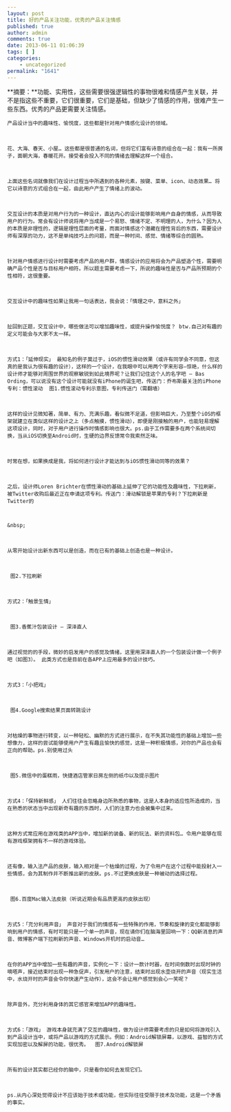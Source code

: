 ```yaml
---
layout: post
title: 好的产品关注功能，优秀的产品关注情感
published: true
author: admin
comments: true
date: 2013-06-11 01:06:39
tags: [ ]
categories:
    - uncategorized
permalink: "1641"
---
```

**摘要：**功能、实用性，这些需要很强逻辑性的事物很难和情感产生关联，并不是指这些不重要，它们很重要，它们是基础，但缺少了情感的作用，很难产生一些东西。优秀的产品更需要关注情感。


  
    产品设计当中的趣味性、愉悦度，这些都是针对用户情感化设计的领域。
  
  
  
    花、大海、春天、小屋… 这些都是很普通的名词，但将它们富有诗意的组合在一起：我有一所房子，面朝大海，春暖花开。接受者会投入不同的情绪去理解这样一个组合。
  
  
  
    上面这些名词就像我们在设计过程当中所遇到的各种元素，按键、菜单、icon、动态效果… 将它以诗意的方式组合在一起，由此用户产生了情绪上的波动。
  
  
  
    交互设计的本质是对用户行为的一种设计，直达内心的设计能够影响用户自身的情感，从而导致用户的行为。常会有设计师说将用户当成是一个易怒、情绪不定、不明理的人，为什么？因为人的本质是非理性的，逻辑是理性层面的考量，而面对情感这个潜藏在理性背后的东西，需要设计师有深厚的功力，这不是单纯技巧上的问题，而是一种时间、感觉、情绪等综合的圆熟。
  
  
  
    针对用户情感进行设计时需要考虑产品的用户群，情感设计的应用将会为产品塑造个性，需要明确产品个性是否与目标用户相符。所以题主需要考虑一下，所说的趣味性是否与产品所预期的个性相符，这很重要。
  
  
  
    交互设计中的趣味性如果让我用一句话表达，我会说：「情理之中，意料之外」
  
  
  
    扯回到正题，交互设计中，哪些做法可以增加趣味性，或提升操作愉悦度？ btw.自己对有趣的定义可能会与大家不太一样。
  
  
  
    方式1：「延伸现实」 最知名的例子莫过于，iOS的惯性滑动效果（或许有同学会不同意，但这真的是我认为很有趣的设计），这样的一个设计，在我眼中可以用两个字来形容–惊艳，什么样的设计师才能够对周围世界的观察敏锐到如此境界呢？让我们记住这个人的名字吧 — Bas Ording，可以说没有这个设计可能就没有iPhone的诞生吧，传送门：乔布斯最关注的iPhone 专利：惯性滚动  图1.惯性滚动专利示意图，专利传送门（需翻墙）
  
  
  
    这样的设计见微知著，简单、有力、充满乐趣，看似微不足道，但影响巨大，乃至整个iOS的框架就建立在类似这样的设计之上（多点触摸，惯性滑动），即便是刚接触的用户，也能轻易理解这项设计，同时，对于用户进行操作时情感影响也很大。ps.由于工作需要多在两个系统间切换，当从iOS切换至Android时，生硬的边界反馈常令我索然乏味。
  
  
  
    时常在想，如果换成是我，将如何进行设计才能达到与iOS惯性滑动同等的效果？
  
  
  
    之后，设计师Loren Brichter在惯性滑动的基础上延伸了它的功能性及趣味性，下拉刷新，被Twitter收购后最近正在申请这项专利。传送门：滑动解锁是苹果的专利？下拉刷新是Twitter的
  
  
  
    &nbsp;
  
  
  
    从零开始设计出新东西可以是创造，而在已有的基础上创造也是一种设计。
  
  
  
     图2.下拉刷新
  
  
  
    方式2：「触景生情」
  
  
  
     图3.香蕉汁包装设计 – 深泽直人
  
  
  
    通过视觉的的手段，微妙的启发用户的感觉及情绪，这里用深泽直人的一个包装设计做一个例子吧（如图3）。 此类方式也是目前在各APP上应用最多的设计技巧。
  
  
  
    方式3：「小把戏」
  
  
  
     图4.Google搜索结果页面转跳设计
  
  
  
    对枯燥的事物进行转变，以一种轻松、幽默的方式进行展示，在不失其功能性的基础上增加一些想像力，这样的尝试能够使用户产生有趣且愉快的感觉，这是一种积极情感，对你的产品也会有正向的帮助。ps.别使用过头
  
  
  
     图5.微信中的蛋糕雨，快捷酒店管家日房左侧的纸巾以及提示图片
  
  
  
    方式4：「保持新鲜感」 人们往往会忽略身边所熟悉的事物，这是人本身的适应性所造成的，当在熟悉的状态当中出现新奇有趣的东西时，人们的注意力也会被集中过来。
  
  
  
    这种方式常应用在游戏类的APP当中，增加新的装备、新的玩法、新的资料包… 令用户能够在现有游戏框架拥有不一样的游戏体验。
  
  
  
    还有像，输入法产品的皮肤，输入相对是一个枯燥的过程，为了令用户在这个过程中能投射入一些情感，会为其制作并不断推出新的皮肤。ps.不过更换皮肤是一种被动的选择过程。
  
  
  
     图6.百度Mac输入法皮肤（听说近期会有品质更高的皮肤出现）
  
  
  
    方式5：「充分利用声音」 声音对于我们的情感有一些特殊的作用，节奏和旋律的变化都能够影响到用户的情感，有时可能只是一个单一的声音，现在请你们在脑海里回响一下：QQ新消息的声音、微博客户端下拉刷新的声音、Windows开机时的启动音…
  
  
  
    在你的APP当中增加一些有趣的声音，实例化一下：设计一款计时器，在时间倒数时出现时钟的嘀嗒声，接近结束时出现一种急促声，引发用户的注意，结束时出现水壶烧开的声音（现实生活中，水烧开时的声音会令你快速产生动作），这会不会让用户感觉到会心一笑呢？
  
  
  
    除声音外，充分利用身体的其它感官来增加APP的趣味性。
  
  
  
    方式6：「游戏」 游戏本身就充满了交互的趣味性，做为设计师需要考虑的只是如何将游戏引入到产品设计当中，或将产品以游戏的方式展示。例如：Android解锁屏幕，以游戏、益智的方式实现加密以及解屏的功能，很优秀。  图7.Android解锁屏
  
  
  
    所有的设计其实都已经你的脑中，只是看你如何去发现它们。
  
  
  
    ps.从内心深处觉得设计不应该始于技术或功能，但实际往往受限于技术及功能，这是一个矛盾的事实。
  
